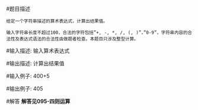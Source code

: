 #题目描述

    给定一个字符串描述的算术表达式，计算出结果值。

    输入字符串长度不超过100，合法的字符包括”+, -, *, /, (, )”，”0-9”，字符串内容的合法性及表达式语法的合法性由做题者检查。本题目只涉及整型计算。


#输入描述:
    输入算术表达式


#输出描述:
    计算出结果值

#输入例子:
    400+5

#输出例子:
    405

#解答
    **解答见095-四则运算**